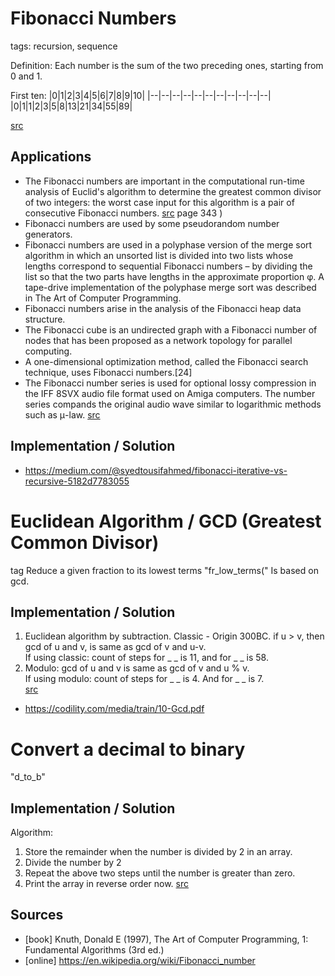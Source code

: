 # Fibonacci Numbers 
tags: recursion, sequence

Definition:
Each number is the sum of the two preceding ones, starting from 0 and 1.

First ten:
|0|1|2|3|4|5|6|7|8|9|10|
|--|--|--|--|--|--|--|--|--|--|--|
|0|1|1|2|3|5|8|13|21|34|55|89|

[src](#wiki_fibonacci)

## Applications
* The Fibonacci numbers are important in the computational run-time analysis of Euclid's algorithm to determine the greatest common divisor of two integers: the worst case input for this algorithm is a pair of consecutive Fibonacci numbers. [src](#book_d_knuth1) page 343
)
* Fibonacci numbers are used by some pseudorandom number generators.
* Fibonacci numbers are used in a polyphase version of the merge sort algorithm in which an unsorted list is divided into two lists whose lengths correspond to sequential Fibonacci numbers – by dividing the list so that the two parts have lengths in the approximate proportion φ. A tape-drive implementation of the polyphase merge sort was described in The Art of Computer Programming.
* Fibonacci numbers arise in the analysis of the Fibonacci heap data structure.
* The Fibonacci cube is an undirected graph with a Fibonacci number of nodes that has been proposed as a network topology for parallel computing.
* A one-dimensional optimization method, called the Fibonacci search technique, uses Fibonacci numbers.[24]
* The Fibonacci number series is used for optional lossy compression in the IFF 8SVX audio file format used on Amiga computers. The number series compands the original audio wave similar to logarithmic methods such as μ-law.
[src](#wiki_fibonacci)

## Implementation / Solution



* https://medium.com/@syedtousifahmed/fibonacci-iterative-vs-recursive-5182d7783055

# Euclidean Algorithm / GCD (Greatest Common Divisor)
tag
Reduce a given fraction to its lowest terms "fr_low_terms("
Is based on gcd.

## Implementation / Solution
1. Euclidean algorithm by subtraction. Classic - Origin 300BC. 
  if u > v, then gcd of u and v, is same as gcd of v and u-v.  
  If using classic: count of steps for _ _ is 11, and for _ _ is 58.  
2. Modulo: 
  gcd of u and v is same as gcd of v and u % v.  
  If using modulo: count of steps for _ _ is 4. And for _ _ is 7.  
[src](#b-alg-c-segw)  
* https://codility.com/media/train/10-Gcd.pdf

# Convert a decimal to binary 
"d_to_b"

## Implementation / Solution
Algorithm:
  1. Store the remainder when the number is divided by 2 in an array.
  2. Divide the number by 2
  3. Repeat the above two steps until the number is greater than zero.
  4. Print the array in reverse order now.
  [src](https://www.geeksforgeeks.org/program-decimal-binary-conversion/)


## Sources
* <a name="book_d_knuth1"></a>[book] Knuth, Donald E (1997), The Art of Computer Programming, 1: Fundamental Algorithms (3rd ed.)
* <a name="wiki_fibonacci"></a>[online] https://en.wikipedia.org/wiki/Fibonacci_number
